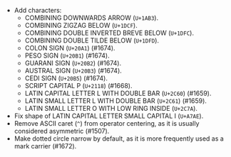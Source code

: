 * Add characters:
  - COMBINING DOWNWARDS ARROW (`U+1AB3`).
  - COMBINING ZIGZAG BELOW (`U+1DCF`).
  - COMBINING DOUBLE INVERTED BREVE BELOW (`U+1DFC`).
  - COMBINING DOUBLE TILDE BELOW (`U+1DFD`).
  - COLON SIGN (`U+20A1`) (#1674).
  - PESO SIGN (`U+20B1`) (#1674).
  - GUARANI SIGN (`U+20B2`) (#1674).
  - AUSTRAL SIGN (`U+20B3`) (#1674).
  - CEDI SIGN (`U+20B5`) (#1674).
  - SCRIPT CAPITAL P (`U+2118`) (#1668).
  - LATIN CAPITAL LETTER L WITH DOUBLE BAR (`U+2C60`) (#1659).
  - LATIN SMALL LETTER L WITH DOUBLE BAR (`U+2C61`) (#1659).
  - LATIN SMALL LETTER O WITH LOW RING INSIDE (`U+2C7A`).
* Fix shape of LATIN CAPITAL LETTER SMALL CAPITAL I (`U+A7AE`).
* Remove ASCII caret (`^`) from operator centering, as it is usually considered asymmetric (#1507).
* Make dotted circle narrow by default, as it is more frequently used as a mark carrier (#1672).
